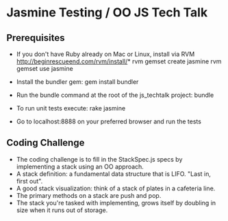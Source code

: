 Jasmine Testing / OO JS Tech Talk
=========================

Prerequisites
-------------

* If you don't have Ruby already on Mac or Linux, install via RVM http://beginrescueend.com/rvm/install/*
    rvm gemset create jasmine
    rvm gemset use jasmine

* Install the bundler gem:
    gem install bundler

* Run the bundle command at the root of the js_techtalk project:
    bundle

* To run unit tests execute:
    rake jasmine

* Go to localhost:8888 on your preferred browser and run the tests


Coding Challenge
----------------

* The coding challenge is to fill in the StackSpec.js specs by implementing a stack using an OO approach.
* A stack definition: a fundamental data structure that is LIFO. "Last in, first out".
* A good stack visualization: think of a stack of plates in a cafeteria line.
* The primary methods on a stack are push and pop.
* The stack you're tasked with implementing, grows itself by doubling in size when it runs out of storage.
